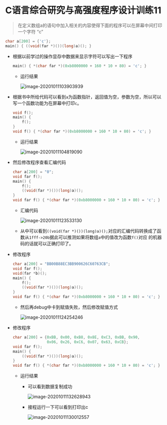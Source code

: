 # C语言综合研究与高强度程序设计训练11

> 在定义数组a的语句中加入相关的内容使得下面的程序可以在屏幕中间打印一个字符 “c”

```c
char a[200] = {'c'};
main() { ((void(far *)())(long)a)(); }
```

- 根据以前学过的操作显存中数据来显示字符可以写出一下程序

  ```c
  main() { *(char far *)(0xb8000000 + 160 * 10 + 80) = 'c'; }
  ```

  - 运行结果

    ![image-20201011103903939](https://gitee.com/bgst009/markdownPicUrl/raw/master/20201011103904.png)

- 根据书中所给代码可以看到`a`为函数指针，返回值为空，参数为空，所以可以写一个函数功能为在屏幕中打印`c`。

  ```c
  void f();
  main() {
      f();
  }
  void f() { *(char far *)(0xb8000000 + 160 * 10 + 80) = 'c'; }
  ```

  - 运行结果

    ![image-20201011104819090](https://gitee.com/bgst009/markdownPicUrl/raw/master/20201011104819.png)

- 然后修改程序查看汇编代码

  ```c
  char a[200] = "0";
  void far f();
  main() {
      f();
      ((void(far *)())(long)a)();
  }
  void far f() { *(char far *)(0xb8000000 + 160 * 10 + 80) = 'c'; }
  ```

  - 汇编代码

    ![image-20201011123533130](https://gitee.com/bgst009/markdownPicUrl/raw/master/20201011123533.png)

  - 从中可以看到`((void(far *)())(long)a)();`对应的汇编代码转换成了函数从`1fff->20b`据此可以推测如果将数组`a`中的值改为函数`f()`对应 的机器码的话就可以正确打印了。

- 修改程序

  ```c
  char a[200] = "BB00B88EC3BB900626C60763CB";
  void far f();
  void(far *b)();
  main() {
      f();
      ((void(far *)())(long)a)();
  }
  void far f() { *(char far *)(0xb8000000 + 160 * 10 + 80) = 'c'; }
  ```

  - 然后再debug中卡到赋值失败，然后修改赋值方式

    ![image-20201011124254246](https://gitee.com/bgst009/markdownPicUrl/raw/master/20201011124254.png)

- 修改程序

  ```c
  char a[200] = {0xBB, 0x00, 0xB8, 0x8E, 0xC3, 0xBB, 0x90,
                 0x06, 0x26, 0xC6, 0x07, 0x63, 0xCB};
  void far f();
  main() {
      ((void(far *)())(long)a)();
  }
  void far f() { *(char far *)(0xb8000000 + 160 * 10 + 80) = 'c'; }
  ```

  - 运行结果

    - 可以看到数据复制成功

      ![image-20201011132628943](https://gitee.com/bgst009/markdownPicUrl/raw/master/20201011132629.png)

    - 接程运行一下可以看到打印出c

      ![image-20201011130012557](https://gitee.com/bgst009/markdownPicUrl/raw/master/20201011130012.png)